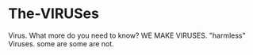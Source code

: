 # The-VIRUSes
Virus. What more do you need to know? WE MAKE VIRUSES. "harmless" Viruses. some are some are not.
